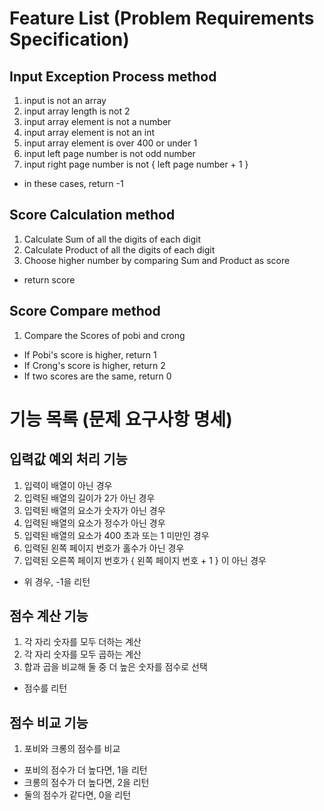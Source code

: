 # Feature List (Problem Requirements Specification)

## Input Exception Process method

1. input is not an array
2. input array length is not 2
3. input array element is not a number
4. input array element is not an int
5. input array element is over 400 or under 1
6. input left page number is not odd number
7. input right page number is not { left page number + 1 }

- in these cases, return -1

## Score Calculation method

1. Calculate Sum of all the digits of each digit
2. Calculate Product of all the digits of each digit
3. Choose higher number by comparing Sum and Product as score

- return score

## Score Compare method

1. Compare the Scores of pobi and crong

- If Pobi's score is higher, return 1
- If Crong's score is higher, return 2
- If two scores are the same, return 0

# 기능 목록 (문제 요구사항 명세)

## 입력값 예외 처리 기능

1. 입력이 배열이 아닌 경우
2. 입력된 배열의 길이가 2가 아닌 경우
3. 입력된 배열의 요소가 숫자가 아닌 경우
4. 입력된 배열의 요소가 정수가 아닌 경우
5. 입력된 배열의 요소가 400 초과 또는 1 미만인 경우
6. 입력된 왼쪽 페이지 번호가 홀수가 아닌 경우
7. 입력된 오른쪽 페이지 번호가 { 왼쪽 페이지 번호 + 1 } 이 아닌 경우

- 위 경우, -1을 리턴

## 점수 계산 기능

1. 각 자리 숫자를 모두 더하는 계산
2. 각 자리 숫자를 모두 곱하는 계산
3. 합과 곱을 비교해 둘 중 더 높은 숫자를 점수로 선택

- 점수를 리턴

## 점수 비교 기능

1. 포비와 크롱의 점수를 비교

- 포비의 점수가 더 높다면, 1을 리턴
- 크롱의 점수가 더 높다면, 2을 리턴
- 둘의 점수가 같다면, 0을 리턴
